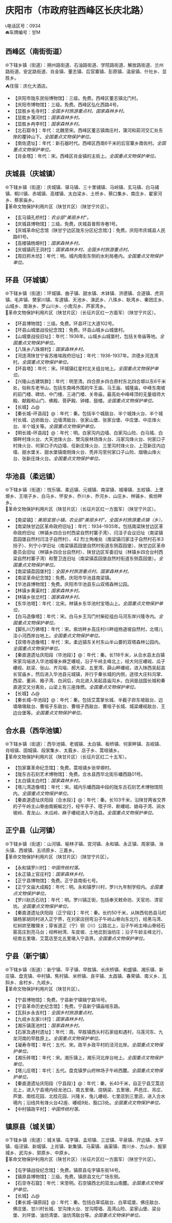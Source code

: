 # 庆阳市（市政府驻西峰区长庆北路）  
📞电话区号：0934  
🚘车牌编号：甘M  

## 西峰区（南街街道）  
🌐下辖乡镇（街道）：朔州路街道、石油路街道、学院路街道、解放路街道、兰州路街道、安定路街道、肖金镇、董志镇、后官寨镇、彭原镇、温泉镇、什社乡、显胜乡。    
⛺住宿：庆化大酒店。   
  
* 【庆阳市陇东民俗博物馆】：三级。免费。西峰区董志镇北门村。   
* 【庆阳市博物馆】：三级。免费。西峰区弘化西路4号。   
* 【显胜乡毛寺村】：*全国乡村旅游重点村。国家森林乡村。*  
* 【显胜乡蒲河村】：*国家森林乡村。*  
* 【显胜乡冉李村】：*国家森林乡村。*  
* 【北石窟寺】：年代：北魏至宋。西峰区董志镇南庄村，蒲河和茹河交汇处东岸的覆钟山下。*全国重点文物保护单位。*  
* 【南佐遗址】：年代：新石器时代。西峰区西南6千米的后官寨乡南佐村。*全国重点文物保护单位。*  
* 【肖金塔】：年代：宋。西峰区肖金镇的主街上。*全国重点文物保护单位。*  

## 庆城县（庆城镇）  
🌐下辖乡镇（街道）：庆城镇、驿马镇、三十里铺镇、马岭镇、玄马镇、白马铺镇、桐川镇、赤城镇、高楼镇、太白梁乡、土桥乡、蔡口集乡、南庄乡、翟家河乡、蔡家庙乡。    
🚩革命文物保护利用片区（陕甘片区）（陕甘宁片区）。   
  
* 【玄马镇孔桥村】：*农业部“美丽乡村”。*  
* 【庆城县博物馆】：三级。免费。庆城县普照寺巷1号。   
* 【庆城革命纪念馆（陕甘宁边区陇东分区纪念馆）】：免费。庆阳市庆城县人民路61号。   
* 【高楼镇杨塬村】：*国家森林乡村。*  
* 【庆城镇药王洞村】：*国家森林乡村。全国乡村旅游重点村。*  
* 【周旧邦木坊】：年代：明。城内南街东侧的水利局巷内。*全国重点文物保护单位。*  

## 环县（环城镇）  
🌐下辖乡镇（街道）：环城镇、曲子镇、甜水镇、木钵镇、洪德镇、合道镇、虎洞镇、毛井镇、樊家川镇、车道镇、天池乡、演武乡、八珠乡、耿湾乡、秦团庄乡、山城乡、南湫乡、罗山川乡、小南沟乡、芦家湾乡。    
🚩革命文物保护利用片区（陕甘片区）（长征片区红一方面军）（陕甘宁片区）。   
  
* 【环县博物馆】：三级。免费。环县环江大道102号。   
* 【环县山城堡战役纪念馆】：免费。环县山城乡山城堡村。   
* 【山城堡战役旧址】：年代：1936年。山城乡山城堡村，包括关帝庙等地。*全国重点文物保护单位。*  
* 【八珠乡八珠塬村】：*国家森林乡村。*  
* 【河连湾陕甘宁省苏维埃政府旧址】：年代：1936-1937年。洪德乡河连湾村。*全国重点文物保护单位。*  
* 【环县塔】：年代：宋。环城镇红星村北关组台地上。*全国重点文物保护单位。*  
* 【兴隆山古建筑群】：年代：明至清。四合原乡四合原村东北四合塬以东6千米处，俗称东老爷山，包括东南峰外围的牛王庙、马王庙、城隆庙，中峰东南坡的前门楼、碑坊、中门楼、三进门楼、关帝庙，最高处中峰峰顶的无量祖师大殿、献殿和山门、佛殿、菩萨殿、钟楼、鼓楼。*全国重点文物保护单位。*  
* 【长城】△@  
* 【秦长城–环县段】@：年代：秦。包括半个城敌台、半个城烽火台、半个城村长城、边峁敌台、边墙湾敌台、张家山堡、张家台堡、中庄堡、中庄烽火台、半个城关等。*全国重点文物保护单位。*  
* 【明长城–环县段】@：年代：明。白家沟内边墙、白家沟山险、白马城、白塬畔村烽火台、大天池烽火台、樊沟泉林场烽火台、冯家沟烽火台、何家口子村烽火台、何家口子内边墙、任新庄烽火台、三里沟村烽火台、上范新庄内边墙、甜水堡关、甜水堡镇南侧烽火台、秃井沟至何家口子山险、烟墩山烽火台、张新庄烽火台。*全国重点文物保护单位。*  

## 华池县（柔远镇）  
🌐下辖乡镇（街道）：悦乐镇、柔远镇、元城镇、南梁镇、城壕镇、五蛟镇、上里塬乡、王咀子乡、白马乡、怀安乡、乔川乡、乔河乡、山庄乡、林镇乡、紫坊畔乡。  
🚩革命文物保护利用片区（陕甘片区）（长征片区红一方面军）（陕甘宁片区）。   
  
* 【南梁镇】：*美丽宜居小镇。农业部“美丽乡村”。全国乡村旅游重点镇（乡）。*  
* 【南梁陕甘边区革命政府旧址】：年代：1934–1935年。包括南梁陕甘边区革命政府旧址（林镇乡四合台村西梁自然村寨子湾）、闫洼子会议旧址（南梁镇荔园堡自然村闫洼子自然村）、42 烈士殉难处（南梁镇闫家洼子自然村石羊3拐子）、列宁小学旧址（南梁镇荔园堡自然村街道东侧荔园堡）、陕甘边区革命委员会旧址（林镇乡四合台自然村）、陕甘边区军委旧址（林镇乡四合台村西梁自然村寨子湾）和警卫连旧址（南梁镇荔园堡自然村街道东侧荔园堡）。*全国重点文物保护单位。*  
* 【南梁镇荔园堡村】：*全国乡村旅游重点村。国家森林乡村。*  
* 【南梁革命纪念馆】：免费。庆阳市华池县南梁镇。   
* 【华池县博物馆】：免费。庆阳市华池县东山双塔森林公园。   
* 【林镇乡黄渠村】：*国家森林乡村。*  
* 【林镇乡张岔村】：*国家森林乡村。*  
* 【东华池塔】：年代：北宋。林镇乡东华池村宝塔山上。*全国重点文物保护单位。*  
* 【白马造像塔】：年代：宋。白马乡王沟门村柴砭组白马河东岸兴隆寺内。*全国重点文物保护单位。*  
* 【脚扎川万佛塔】：年代：宋。紫坊畔乡高庄村川畔组杨道坡自然村，北塔儿洼小河西岸台地上。*全国重点文物保护单位。*  
* 【双塔寺造像塔】：年代：宋。柔远镇东关村东山半山要的双塔森林公园内。*全国重点文物保护单位。*  
* 【秦直道遗址庆阳段（华池段）】@：年代：秦。长118千米，从合水县太白镇宋家沟垴进入华池城壕乡麻芝崾岘，沿子午岭主峰北上，经大何庄崾岘、瓜子崾岘、赵梁、张山、齐沟垴、郝大梁、五里湾、薛山畔崾岘，进入陕西吴起县长官庙乡，然后进入华池县元城镇，并行于秦长城的内侧，途径大庄科沟掌、西梁、董涧、箱子湾、白涧后，向北进入吴起县庙沟乡。白涧是战国长城和秦直道交叉分离处，山梁上有三座烽燃。*全国重点文物保护单位。*  
* 【长城】△@  
* 【秦长城–华池段】@：年代：秦。包括艾蒿掌长城、半截子峁东坡敌台、边墙墩墩敌台、曹咀子东敌台、曹咀子西敌台、曹咀子长城、城梁崾岘敌台、王边台堡等。*全国重点文物保护单位。*  

## 合水县（西华池镇）  
🌐下辖乡镇（街道）：西华池镇、老城镇、太白镇、板桥镇、何家畔镇、吉岘镇、肖咀镇、固城镇、段家集乡、太莪乡、店子乡、蒿咀铺乡。   
🚩革命文物保护利用片区（陕甘片区）（长征片区红二十五军）。   
  
* 【包家寨革命纪念馆】：免费。蒿咀铺乡张举塬村。   
* 【陇东古石刻艺术博物馆】：免费。合水县西华北街乐蟠西路01号。   
* 【太白镇太白村】：*国家森林乡村。*  
* 【塔儿湾造像塔】：年代：宋。城内乐蟠西路中段的陇东古石刻艺术博物馆院内。*全国重点文物保护单位。*  
* 【秦直道遗址庆阳段（合水段）】@：年代：秦。长103千米，沿陕甘两省交界的子午岭主山脊由南婉蜒北行，经午亭子、喂子坪、断崾岘、娘母子湾、涧水坡岭、青龙山、木瓜岭、麻子崾岘进入华池县。*全国重点文物保护单位。*  

## 正宁县（山河镇）  
🌐下辖乡镇（街道）：山河镇、榆林子镇、宫河镇、永和镇、永正镇、周家镇、湫头镇、西坡镇、五顷原乡、三嘉乡。    
🚩革命文物保护利用片区（陕甘片区）（陕甘宁片区）。   
  
* 【永和镇罗川村】：*中国传统村落。*  
* 【永正镇上官庄村】：*国家森林乡村。*  
* 【正宁县博物馆】：免费。正宁县南街七号。   
* 【正宁文庙大成殿】：年代：明。永和镇罗川村，罗川九年制学校内。*全国重点文物保护单位。*  
* 【罗川赵氏石坊】：年代：明。罗川镇正街，包括奉天敕命坊、天官坊、清官坊。*全国重点文物保护单位。*  
* 【秦直道遗址庆阳段（正宁段）】：年代：秦。长约50千米，从陕西旬邑县马栏镇杨家胡同村进入正宁界，在刘家店拐弯沿子午岭山脊向东北行，经黑马湾、杠树峁至雕翎关；穿省道正（宁）铜（川）公路北上，沿子午岭主峰山脊经石窑高庄到亮马台；经桦树湾、车皮坡、土地岔到油坊庄；沿子午龄主峰北行，经南五里墩、艾蒿店至北五里墩入宁县界。*全国重点文物保护单位。*  

## 宁县（新宁镇）  
🌐下辖乡镇（街道）：新宁镇、平子镇、早胜镇、长庆桥镇、和盛镇、湘乐镇、新庄镇、盘克镇、中村镇、焦村镇、米桥镇、良平镇、太昌镇、春荣镇、南义乡、瓦斜乡、金村乡、九岘乡。    
🚩革命文物保护利用片区（陕甘片区）。   
  
* 【宁县博物馆】：免费。宁县新宁镇辑宁路16号。   
* 【宁县革命历史纪念馆】：免费。宁县新宁镇庙咀东路。   
* 【瓦斜乡永吉村】：*全国乡村旅游重点村。*  
* 【九岘乡左家川村】：*国家森林乡村。*  
* 【湘乐镇莲池村】：*国家森林乡村。*  
* 【石家及遇村遗址】：年代：周。早胜镇西头村石家组和遇村，马莲河东、九龙河南的早胜原上。*全国重点文物保护单位。*  
* 【凝寿寺塔】：年代：五代、宋。政平乡政平村的泾河北岸。*全国重点文物保护单位。*  
* 【湘乐砖塔】：年代：宋。湘乐镇上，湘乐河北岸台地上。*全国重点文物保护单位。*  
* 【塔儿庄塔】：年代：五代。盘克镇罗山府林场子午岭西麓。*全国重点文物保护单位。*  
* 【秦直道遗址庆阳段（宁县段）】@：年代：秦。长40千米，自正宁县艾蒿店北上，进入宁县境内经龙池口、南五里墩、烧锅梁、五里墩、芦邑庄、吊庄、芦堡、南桂花园、北桂花园、兴隆关、兔儿崾岘、七里店到三里店，进入合水境内；沿线共有烽火台42座、崾岘9处、豁口3处。*全国重点文物保护单位。*    
* 【中村镇政平村】：*中国传统村落。*  

## 镇原县（城关镇）  
🌐下辖乡镇（街道）：城关镇、屯字镇、孟坝镇、三岔镇、平泉镇、开边镇、太平镇、临泾镇、新城镇、上肖镇、新集镇、马渠镇、庙渠镇、南川乡、方山乡、殷家城乡、武沟乡、郭原乡、中原乡。   
🚩革命文物保护利用片区（陕甘片区）（长征片区红一方面军）（陕甘宁片区）。   
  
* 【屯字镇战役纪念馆】：免费。镇原县屯字镇东街14号。   
* 【镇原县博物馆】：三级。免费。镇原县文化广场东侧。   
* 【石空寺石窟】：年代：宋至明。石空镇西北的双龙山南麓。*全国重点文物保护单位。*  
* 【长城】△@  
* 【秦长城–镇原段】@：年代：秦。包括白草坬敌台、白草坬堡、佛庄敌台、佛庄堡、甘川村长城、甘沟烽火台、甘沟障墙、高湾山险、梁家山堡、梁台堡、刘坪堡、油坊湾堡、油坊湾敌台等。*全国重点文物保护单位。*  
